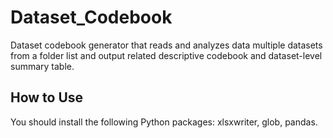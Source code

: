 # Dataset_Codebook

Dataset codebook generator that reads and analyzes data multiple datasets from a folder list and output related descriptive codebook and dataset-level summary table.

## How to Use
You should install the following Python packages: xlsxwriter, glob, pandas.